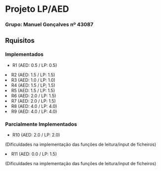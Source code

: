 <h1>Projeto LP/AED</h1>
<h3>Grupo: Manuel Gonçalves nº 43087</h3>

<h2>Rquisitos</h2>
<h3>Implementados</h3>
<ul>
<li>R1 (AED: 0.5 / LP: 0.5)</ul>
<li>R2 (AED: 1.5 / LP: 1.5)</ul>
<li>R3 (AED: 1.0 / LP: 1.0)</ul>
<li>R4 (AED: 1.5 / LP; 1.5)</ul>
<li>R5 (AED: 1.5 / LP: 1.5)</ul>
<li>R6 (AED: 2.0 / LP: 1.5)</ul>
<li>R7 (AED: 2.0 / LP: 1.5)</ul>
<li>R8 (AED: 4.0 / LP: 4.0)</ul>
<li>R9 (AED: 4.0 / LP: 4.0)</ul>
</ul>

<h3>Parcialmente Implementados</h3>
<ul>
<li>R10 (AED: 2.0 / LP: 2.0)</ul>
<p>(Dificuldades na implementação das funções de leitura/input de ficheiros)</p>
<li>R11 (AED: 0.0 / LP: 1.5)</ul>
<p>(Dificuldades na implementação das funções de leitura/input de ficheiros) </p>
</ul>
